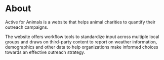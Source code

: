 # About

Active for Animals is a website that helps animal charities to quantify their
outreach campaigns.

The website offers workflow tools to standardize input across multiple local
groups and draws on third-party content to report on weather information,
demographics and other data to help organizations make informed choices towards
an effective outreach strategy.

<!--effectiveness-through-iterative-experimentation.md-->
<!--workflow-tools.md-->
<!--input-standardization.md-->
<!--enriched-with-third-party-content.md-->
<!--funneling-your-data.md-->
